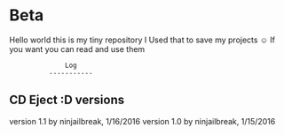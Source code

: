 # Beta
Hello world this is my tiny repository
I Used that to save my projects ☺
If you want you can read and use them



                  Log
              -----------
 CD Eject :D
 versions
 -----------
 version 1.1 by ninjailbreak, 1/16/2016
 version 1.0 by ninjailbreak, 1/15/2016
